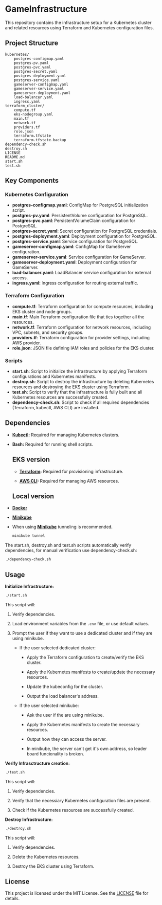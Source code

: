 # GameInfrastructure

This repository contains the infrastructure setup for a Kubernetes cluster and related resources using Terraform and Kubernetes configuration files.

## Project Structure

```
kubernetes/
    postgres-configmap.yaml
    postgres-pv.yaml
    postgres-pvc.yaml
    postgres-secret.yaml
    postgres-deployment.yaml
    postgres-service.yaml
    gameserver-configmap.yaml
    gameserver-service.yaml
    gameserver-deployment.yaml
    load-balancer.yaml
    ingress.yaml
terraform_cluster/
    compute.tf
    eks-nodegroup.yaml
    main.tf
    network.tf
    providers.tf
    role.json
    terraform.tfstate
    terraform.tfstate.backup
dependency-check.sh
destroy.sh
LICENSE
README.md
start.sh
test.sh
```

## Key Components

### Kubernetes Configuration

- **postgres-configmap.yaml**: ConfigMap for PostgreSQL initialization script.
- **postgres-pv.yaml**: PersistentVolume configuration for PostgreSQL.
- **postgres-pvc.yaml**: PersistentVolumeClaim configuration for PostgreSQL.
- **postgres-secret.yaml**: Secret configuration for PostgreSQL credentials.
- **postgres-deployment.yaml**: Deployment configuration for PostgreSQL.
- **postgres-service.yaml**: Service configuration for PostgreSQL.
- **gameserver-configmap.yaml**: ConfigMap for GameServer configuration.
- **gameserver-service.yaml**: Service configuration for GameServer.
- **gameserver-deployment.yaml**: Deployment configuration for GameServer.
- **load-balancer.yaml**: LoadBalancer service configuration for external access.
- **ingress.yaml**: Ingress configuration for routing external traffic.


### Terraform Configuration

- **compute.tf**: Terraform configuration for compute resources, including EKS cluster and node groups.
- **main.tf**: Main Terraform configuration file that ties together all the resources.
- **network.tf**: Terraform configuration for network resources, including VPC, subnets, and security groups.
- **providers.tf**: Terraform configuration for provider settings, including AWS provider.
- **role.json**: JSON file defining IAM roles and policies for the EKS cluster.


### Scripts

- **start.sh**: Script to initialize the infrastructure by applying Terraform configurations and Kubernetes manifests.
- **destroy.sh**: Script to destroy the infrastructure by deleting Kubernetes resources and destroying the EKS cluster using Terraform.
- **test.sh**: Script to verify that the infrastructure is fully built and all Kubernetes resources are successfully created.
- **dependency-check.sh**: Script to check if all required dependencies (Terraform, kubectl, AWS CLI) are installed.



## Dependencies

- **[Kubectl](https://kubernetes.io/docs/tasks/tools/install-kubectl/):** Required for managing Kubernetes clusters.
- **Bash:** Required for running shell scripts.
  ## EKS version 

  - **[Terraform](https://www.terraform.io/downloads.html):** Required for provisioning infrastructure.

  - **[AWS CLI](https://aws.amazon.com/cli/):** Required for managing AWS resources.

  ## Local version
- **[Docker](https://docs.docker.com/get-docker/)**
- **[Minikube](https://minikube.sigs.k8s.io/docs/start/)**

- When using **[Minikube](https://minikube.sigs.k8s.io/docs/start/)** tunneling is recommended.

    ```sh
   minikube tunnel
   ```

 The start.sh, destroy.sh and test.sh scripts automatically verify dependencies, for manual verification use dependency-check.sh:

   ```sh
   ./dependency-check.sh
   ```

## Usage

  **Initialize Infrastructure:**

   ```sh
   ./start.sh
   ```
  This script will:

1. Verify dependencies.

2. Load environment variables from the `.env` file, or use default values.

3. Prompt the user if they want to use a dedicated cluster and if they are using minikube.
    - If the user selected dedicated cluster:

      - Apply the Terraform configuration to create/verify the EKS cluster.

      - Apply the Kubernetes manifests to create/update the necessary resources.

      - Update the kubeconfig for the cluster.

      - Output the load balancer's address.

    - If the user selected minikube:

      - Ask the user if the are using minikube.

      - Apply the Kubernetes manifests to create the necessary resources.

      - Output how they can access the server.
      
      - In minikube, the server can't get it's own address, so leader board funcionality is broken.


 **Verify Infrasctructure creation:**

   ```sh
   ./test.sh
   ```

  This script will:

  1. Verify dependencies.

  2. Verify that the necessiary Kubernetes configuration files are present.

  3. Check if the Kubernetes resources are successfully created.

 **Destroy Infrastructure:**

   ```sh
   ./destroy.sh
   ```
  This script will:

  1. Verify dependencies.

  2. Delete the Kubernetes resources.

  3. Destroy the EKS cluster using Terraform.

## License
This project is licensed under the MIT License. See the [LICENSE](LICENSE) file for details.